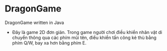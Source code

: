 # DragonGame
DragonGame written in Java

- Đây là game 2D đơn giản. Trong game người chơi điều khiển nhân vật di chuyển thông qua các phím mũi tên, điều khiển tấn công kẻ thù bằng phím Q/W, bay xa hơn bằng phím E.
	


